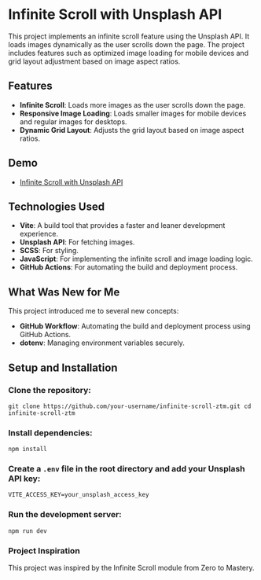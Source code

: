 
# Infinite Scroll with Unsplash API 
This project implements an infinite scroll feature using the Unsplash API. 
It loads images dynamically as the user scrolls down the page. The project includes features such as optimized image loading for mobile devices and grid layout adjustment based on image aspect ratios.


## Features 
- **Infinite Scroll**: Loads more images as the user scrolls down the page. 
- **Responsive Image Loading**: Loads smaller images for mobile devices and regular images for desktops.
-  **Dynamic Grid Layout**: Adjusts the grid layout based on image aspect ratios.

## Demo
- [Infinite Scroll with Unsplash API](https://chomikens.github.io/infinite-scroll-ztm/)

## Technologies Used 
- **Vite**: A build tool that provides a faster and leaner development experience. 
- **Unsplash API**: For fetching images. 
-  **SCSS**: For styling. 
-  **JavaScript**: For implementing the infinite scroll and image loading logic. 
-  **GitHub Actions**: For automating the build and deployment process.


## What Was New for Me 
This project introduced me to several new concepts: 
- **GitHub Workflow**: Automating the build and deployment process using GitHub Actions. 
- **dotenv**: Managing environment variables securely.


## Setup and Installation 
 ### Clone the repository: 
```
git clone https://github.com/your-username/infinite-scroll-ztm.git cd infinite-scroll-ztm 
``` 
 ###  Install dependencies: 
 ```
 npm install 
 ``` 
 ###  Create a `.env` file in the root directory and add your Unsplash API key: 
 ```
 VITE_ACCESS_KEY=your_unsplash_access_key 
 ``` 
### Run the development server: 
```
npm run dev
```
### Project Inspiration 
This project was inspired by the Infinite Scroll module from Zero to Mastery.
